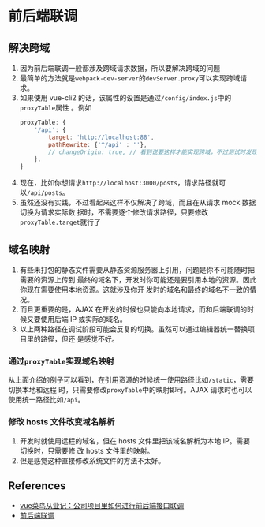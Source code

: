 # 前后端联调


## 解决跨域
1. 因为前后端联调一般都涉及跨域请求数据，所以要解决跨域的问题
2. 最简单的方法就是`webpack-dev-server`的`devServer.proxy`可以实现跨域请求。
3. 如果使用 vue-cli2 的话，该属性的设置是通过`/config/index.js`中的`proxyTable`属性
。例如
    ```js
    proxyTable: {
        '/api': {
            target: 'http://localhost:88',
            pathRewrite: {'^/api' : ''},
            // changeOrigin: true, // 看到说要这样才能实现跨域，不过测试时发现并不用
        },
    }
    ```
4. 现在，比如你想请求`http://localhost:3000/posts`，请求路径就可以`/api/posts`。
5. 虽然还没有实践，不过看起来这样不仅解决了跨域，而且在从请求 mock 数据切换为请求实际数
据时，不需要逐个修改请求路径，只要修改`proxyTable.target`就行了


## 域名映射
1. 有些未打包的静态文件需要从静态资源服务器上引用，问题是你不可能随时把需要的资源上传到
最终的域名下，开发时你可能还是要引用本地的资源。因此你现在需要使用本地资源。这就涉及你开
发时的域名和最终的域名不一致的情况。
2. 而且更重要的是，AJAX 在开发的时候也只能向本地请求，而和后端联调的时候又要使用后端 IP
或实际的域名。
3. 以上两种路径在调试阶段可能会反复的切换。虽然可以通过编辑器统一替换项目里的路径，但还
是感觉不好。

### 通过`proxyTable`实现域名映射
从上面介绍的例子可以看到，在引用资源的时候统一使用路径比如`/static`，需要切换本地和远程
时，只需要修改`proxyTable`中的映射即可。AJAX 请求时也可以使用统一路径比如`/api`。

### 修改 hosts 文件改变域名解析
1. 开发时就使用远程的域名，但在 hosts 文件里把该域名解析为本地 IP。需要切换时，只需要修
改 hosts 文件里的映射。
2. 但是感觉这种直接修改系统文件的方法不太好。


## References
* [vue菜鸟从业记：公司项目里如何进行前后端接口联调](https://zhuanlan.zhihu.com/p/39140512)
* [前后端联调](https://www.cnblogs.com/frx666/p/6877578.html)
